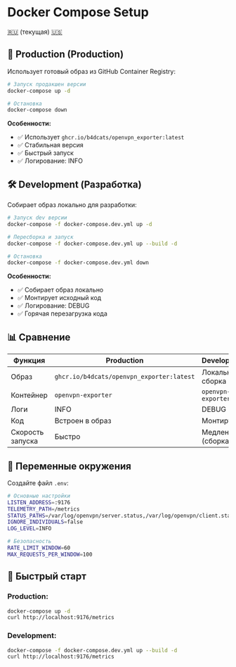 # Docker Compose Setup

[🇷🇺](DOCKER_COMPOSE.md) (текущая) [🇺🇸](../en/DOCKER_COMPOSE.md)

## 🚀 Production (Production)

Использует готовый образ из GitHub Container Registry:

```bash
# Запуск продакшен версии
docker-compose up -d

# Остановка
docker-compose down
```

**Особенности:**
- ✅ Использует `ghcr.io/b4dcats/openvpn_exporter:latest`
- ✅ Стабильная версия
- ✅ Быстрый запуск
- ✅ Логирование: INFO

## 🛠️ Development (Разработка)

Собирает образ локально для разработки:

```bash
# Запуск dev версии
docker-compose -f docker-compose.dev.yml up -d

# Пересборка и запуск
docker-compose -f docker-compose.dev.yml up --build -d

# Остановка
docker-compose -f docker-compose.dev.yml down
```

**Особенности:**
- ✅ Собирает образ локально
- ✅ Монтирует исходный код
- ✅ Логирование: DEBUG
- ✅ Горячая перезагрузка кода

## 📊 Сравнение

| Функция | Production | Development |
|---------|------------|-------------|
| Образ | `ghcr.io/b4dcats/openvpn_exporter:latest` | Локальная сборка |
| Контейнер | `openvpn-exporter` | `openvpn-exporter-dev` |
| Логи | INFO | DEBUG |
| Код | Встроен в образ | Монтируется |
| Скорость запуска | Быстро | Медленно (сборка) |

## 🔧 Переменные окружения

Создайте файл `.env`:

```bash
# Основные настройки
LISTEN_ADDRESS=:9176
TELEMETRY_PATH=/metrics
STATUS_PATHS=/var/log/openvpn/server.status,/var/log/openvpn/client.status
IGNORE_INDIVIDUALS=false
LOG_LEVEL=INFO

# Безопасность
RATE_LIMIT_WINDOW=60
MAX_REQUESTS_PER_WINDOW=100
```

## 🚀 Быстрый старт

### Production:
```bash
docker-compose up -d
curl http://localhost:9176/metrics
```

### Development:
```bash
docker-compose -f docker-compose.dev.yml up --build -d
curl http://localhost:9176/metrics
```
